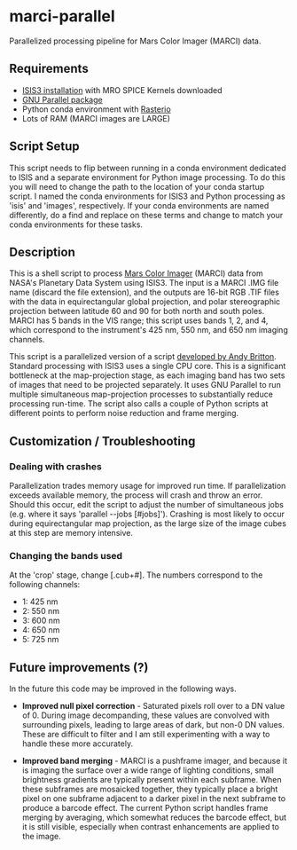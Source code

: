 # marci-parallel
Parallelized processing pipeline for Mars Color Imager (MARCI) data.

## Requirements

- [ISIS3 installation](https://github.com/USGS-Astrogeology/ISIS3/blob/dev/README.md) with MRO SPICE Kernels downloaded
- [GNU Parallel package](https://www.gnu.org/software/parallel/)
- Python conda environment with [Rasterio](https://rasterio.readthedocs.io/en/latest/)
- Lots of RAM (MARCI images are LARGE)

## Script Setup
This script needs to flip between running in a conda environment dedicated to ISIS and a separate environment for Python image processing. To do this you will need to change the path to the location of your conda startup script. I named the conda environments for ISIS3 and Python processing as 'isis' and 'images', respectively. If your conda environments are named differently, do a find and replace on these terms and change to match your conda environments for these tasks.

## Description
This is a shell script to process [Mars Color Imager](http://www.msss.com/all_projects/mro-marci.php) (MARCI) data from NASA's Planetary Data System using ISIS3. The input is a MARCI .IMG file name (discard the file extension), and the outputs are 16-bit RGB .TIF files with the data in equirectangular global projection, and polar stereographic projection between latitude 60 and 90 for both north and south poles. MARCI has 5 bands in the VIS range; this script uses bands 1, 2, and 4, which correspond to the instrument's 425 nm, 550 nm, and 650 nm imaging channels.

This script is a parallelized version of a script [developed by Andy Britton](https://gist.github.com/KalofXeno/3f6ab83e4f8e49b53db5a5b67eac32a9). Standard processing with ISIS3 uses a single CPU core. This is a significant bottleneck at the map-projection stage, as each imaging band has two sets of images that need to be projected separately. It uses GNU Parallel to run multiple simultaneous map-projection processes to substantially reduce processing run-time. The script also calls a couple of Python scripts at different points to perform noise reduction and frame merging.

## Customization / Troubleshooting

### Dealing with crashes
Parallelization trades memory usage for improved run time. If parallelization exceeds available memory, the process will crash and throw an error. Should this occur, edit the script to adjust the number of simultaneous jobs (e.g. where it says 'parallel --jobs [#jobs]'). Crashing is most likely to occur during equirectangular map projection, as the large size of the image cubes at this step are memory intensive.

### Changing the bands used
At the 'crop' stage, change [.cub+#]. The numbers correspond to the following channels:

- 1: 425 nm
- 2: 550 nm
- 3: 600 nm
- 4: 650 nm
- 5: 725 nm

## Future improvements (?)

In the future this code may be improved in the following ways.

- **Improved null pixel correction** - Saturated pixels roll over to a DN value of 0. During image decompanding, these values are convolved with surrounding pixels, leading to large areas of dark, but non-0 DN values. These are difficult to filter and I am still experimenting with a way to handle these more accurately. 

- **Improved band merging** - MARCI is a pushframe imager, and because it is imaging the surface over a wide range of lighting conditions, small brightness gradients are typically present within each subframe. When these subframes are mosaicked together, they typically place a bright pixel on one subframe adjacent to a darker pixel in the next subframe to produce a barcode effect. The current Python script handles frame merging by averaging, which somewhat reduces the barcode effect, but it is still visible, especially when contrast enhancements are applied to the image. 
